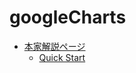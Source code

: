 # googleCharts

- [本家解説ページ](https://developers.google.com/chart)
  - [Quick Start](https://developers.google.com/chart/interactive/docs/quick_start)
